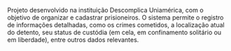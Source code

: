 Projeto desenvolvido na instituição Descomplica Uniamérica, com o objetivo de organizar e cadastrar prisioneiros.
O sistema permite o registro de informações detalhadas, como os crimes cometidos, a localização atual do detento,
seu status de custódia (em cela, em confinamento solitário ou em liberdade), entre outros dados relevantes.
